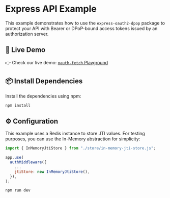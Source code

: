 # Express API Example

This example demonstrates how to use the `express-oauth2-dpop` package to protect your API with Bearer or DPoP-bound access tokens issued by an authorization server.

## 🚀 Live Demo

👉 Check our live demo: [`oauth-fetch` Playground](https://oauth-fetch.oauthlabs.com/)

## 📦 Install Dependencies

Install the dependencies using npm:

```bash
npm install
```

## ⚙️ Configuration

This example uses a Redis instance to store JTI values. For testing purposes, you can use the In-Memory abstraction for simplicity:

```javascript
import { InMemoryJtiStore } from "./store/in-memory-jti-store.js";

app.use(
  authMiddleware({
    ...
    jtiStore: new InMemoryJtiStore(),
  }),
);
```

```bash
npm run dev
``` 